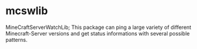 # mcswlib
MineCraftServerWatchLib; This package can ping a large variety of different Minecraft-Server versions and get status informations with several possible patterns.
